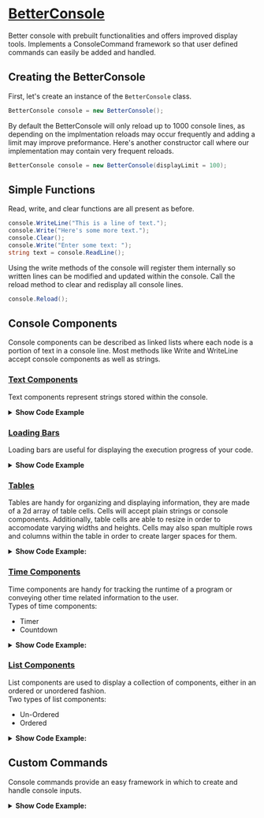 # <u>BetterConsole</u>

Better console with prebuilt functionalities and offers improved display tools. Implements a ConsoleCommand framework so that user defined commands can easily be added and handled.


## Creating the BetterConsole

First, let's create an instance of the `BetterConsole` class. 

```csharp
BetterConsole console = new BetterConsole();
```

By default the BetterConsole will only reload up to 1000 console lines, as depending on the implmentation reloads may occur frequently and adding a limit may improve preformance. Here's another constructor call where our implementation may contain very frequent reloads.

```csharp
BetterConsole console = new BetterConsole(displayLimit = 100);
```


## Simple Functions

Read, write, and clear functions are all present as before.

```csharp
console.WriteLine("This is a line of text.");
console.Write("Here's some more text.");
console.Clear();
console.Write("Enter some text: ");
string text = console.ReadLine();
```

Using the write methods of the console will register them internally so written lines can be modified and updated within the console.
Call the reload method to clear and redisplay all console lines.

```csharp
console.Reload();
```


## Console Components

Console components can be described as linked lists where each node is a portion of text in a console line.
Most methods like Write and WriteLine accept console components as well as strings.


### <u>Text Components</u>

Text components represent strings stored within the console. 

<details>
    <summary>
        <b>Show Code Example</b>
    </summary>
<br/>

Let's write a text component in the color green.

```csharp
TextComponent text = new TextComponent("This will appear green!");
text.SetColor(ConsoleColor.Green);
console.WriteLine(text);
```

Alternatively, for plain text the regular Console methods are implemented to make usage easier.

```csharp
console.WriteLine("This will also appear green!", ConsoleColor.Green);
```

</details>


### <u>Loading Bars</u>
Loading bars are useful for displaying the execution progress of your code. 

<details>
    <summary>
        <b>Show Code Example</b>
    </summary>
<br/>

1. Let's display the current progress of our program. Firstly, whilst completely optional, I am going to define different style options below.
    
```csharp
LoadingBarStyle style = new LoadingBarStyle("-", "~", "<", ">");
```

2. We will now create our loading bar with the our new style options and a defined length. We will also write the loading bar to the console.

```csharp
LoadingBar loadingBar = new LoadingBar(style, 10);
console.WriteLine("Execution process: ");
console.Write(loadingBar);
```

3. Great, now all we need to do is provide our loading bar with its the current program progress. Note that input values to the SetPercentage method are automatically bounded between 0 and 1.

```csharp
for (int i = 0; i <= n; i++) {
    //Do stuff.
    loadingBar.SetPercentage(i*(1f/n));
}
```

</details>


### <u>Tables</u>

Tables are handy for organizing and displaying information, they are made of a 2d array of table cells. Cells will accept plain strings or console components. Additionally, table cells are able to resize in order to accomodate varying widths and heights. Cells may also span multiple rows and columns within the table in order to create larger spaces for them.

<details>
    <summary>
        <b>Show Code Example:</b>
    </summary>
<br/>
    
Let's say two friends want to track how many animals they each saw throughout the day, let's help them display this important information in a table.
1. Create a 3x3 table and label the outer cells.

```csharp
Table table = new Table(3,3);

table.SetCell(new Cell("Tom"),0,1);
table.SetCell(new Cell("John"),0,2);

table.SetCell(new Cell("Dogs"),1,0);
table.SetCell(new Cell("Cats"),2,0);
```

2. Fill the inner cells with their data and have the console write the table.

```csharp
table.SetCell(new Cell("10"),1,1);
table.SetCell(new Cell("2"),1,2);
table.SetCell(new Cell("6"),2,1);
table.SetCell(new Cell("9"),2,2);

console.Write(table);
```

3. Let's now add a new row of data. Resize the table, add the information to the new row, and reload the console.

```csharp
table.Resize(4,3);

table.SetCell(new Cell("Cool\nBird"),3,0);
table.SetCell(new Cell("1"),3,1);
table.SetCell(new Cell("0"),3,2);

console.Reload();
```

4. Observe your beautifully displayed table.

```
 ____ ___ ____
|    |Tom|John|
|----|---|----|
|Dogs| 10|  2 |
|----|---|----|
|Cats| 6 |  9 |
|----|---|----|
|Cool| 1 |  0 |
|Bird|   |    |
|____|___|____|
```

</details>


### <u>Time Components</u>

Time components are handy for tracking the runtime of a program or conveying other time related information to the user.
<br/>
Types of time components:
- Timer
- Countdown

<details>
    <summary>
        <b>Show Code Example:</b>
    </summary>
<br/>

1. Create timer and write it to the console.

```csharp
Timer timer = new Timer();

console.WriteLine("This timer has been running for: ");
console.Write(timer);
```

2. Start the timer to begin timed updates.

```csharp
timer.Start();
```

3. Stop the timer when ready.

```csharp
timer.Stop();
```

</details>


### <u>List Components</u>

List components are used to display a collection of components, either in an ordered or unordered fashion.
<br/>
Two types of list components:
- Un-Ordered
- Ordered

<details>
    <summary>
        <b>Show Code Example:</b>
    </summary>
<br/>

1. Create ordered list and write it to the console.

```csharp
Console.WriteLine("\nList of my top 4 favorite numbers:");
OrderedListComponent orderedListComponent = new OrderedListComponent(new string[]{"1", "2", "64", "4"});
Console.WriteLine(orderedListComponent);
```

</details>


## Custom Commands

Console commands provide an easy framework in which to create and handle console inputs.

<details>
    <summary>
        <b>Show Code Example:</b>
    </summary>
<br/>

1. Create a new class `PingCommand` and extend `ConsoleCommand`. Make sure to override the Execute method with a simple implementation.

```csharp
public class PingCommand : ConsoleCommand
{
    public PingCommand() : base("ping", new string[]{"p"}, "Pings the console for a response.") { }

    public override void Execute(string[] signature)
    {
        BetterConsole.Instance.WriteLine("pong");
    }
}
```

2. Now all we need to do is register an instance of our new command within the BetterConsole. The `BeginCommandHandling` method creates a new thread to handle incoming user inputs so new content can still be output to the console.

```csharp
console.AddCommand(new PingCommand()):
console.BeginCommandHandling();
```

</details>
